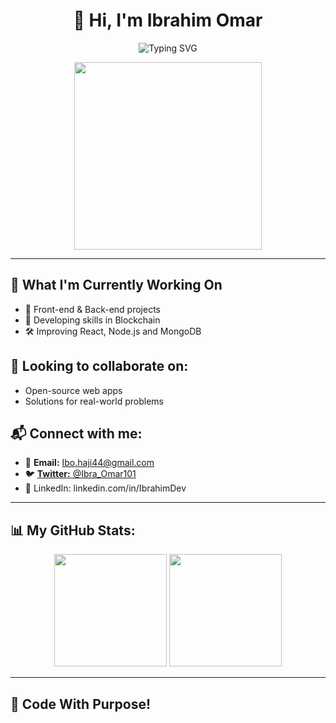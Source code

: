 <h1 align="center">👋 Hi, I'm Ibrahim Omar</h1>
<p align="center">
  <img src="https://readme-typing-svg.herokuapp.com?font=Fira+Code&size=22&pause=1000&color=F7F7F7&center=true&vCenter=true&width=450&lines=Full-Stack+Developer;Code+With+Purpose;Open+Source+Contributor" alt="Typing SVG" />
</p>

<p align="center">
  <img src="https://media.giphy.com/media/qgQUggAC3Pfv687qPC/giphy.gif" width="300" />
</p>

---

## 🔭 What I'm Currently Working On
- 🌟 Front-end & Back-end projects
- 🚀 Developing skills in Blockchain
- 🛠️ Improving React, Node.js and MongoDB

## 👯 Looking to collaborate on:
- Open-source web apps
- Solutions for real-world problems

## 📬 Connect with me:
- 📧 **Email:** Ibo.haji44@gmail.com  
- 🐦 [**Twitter:** @Ibra_Omar101](https://twitter.com/Ibra_Omar101)
- 🔗 LinkedIn: linkedin.com/in/IbrahimDev

---

## 📊 My GitHub Stats:

<p align="center">
  <img src="https://github-readme-stats.vercel.app/api?username=Ibrahim-252&show_icons=true&theme=radical" height="180"/>
  <img src="https://github-readme-stats.vercel.app/api/top-langs/?username=Ibrahim-252&layout=compact&theme=radical" height="180"/>
</p>

---

## 🚀 Code With Purpose!

